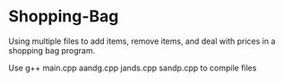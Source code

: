 # Shopping-Bag
Using multiple files to add items, remove items, and deal with prices in a shopping bag program.

Use g++ main.cpp aandg.cpp jands.cpp sandp.cpp to compile files
